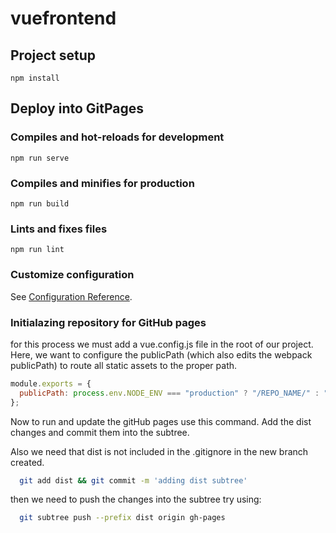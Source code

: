 # vuefrontend

## Project setup
```
npm install
```

## Deploy into GitPages 

### Compiles and hot-reloads for development
```
npm run serve
```

### Compiles and minifies for production
```
npm run build
```

### Lints and fixes files
```
npm run lint
```

### Customize configuration
See [Configuration Reference](https://cli.vuejs.org/config/).

### Initialazing repository for GitHub pages

for this process we must add a vue.config.js file in the root of our project. Here, we want to configure the publicPath (which also edits the webpack publicPath) to route all static assets to the proper path.

```javascript
module.exports = {
  publicPath: process.env.NODE_ENV === "production" ? "/REPO_NAME/" : "/",
};
```

Now to run and update the gitHub pages use this command. Add the dist changes and commit them into the subtree.

Also we need that dist is not included in the .gitignore in the new branch created.

```bash
  git add dist && git commit -m 'adding dist subtree'
```

then we need to push the changes into the subtree try using:

```bash 
  git subtree push --prefix dist origin gh-pages
```
